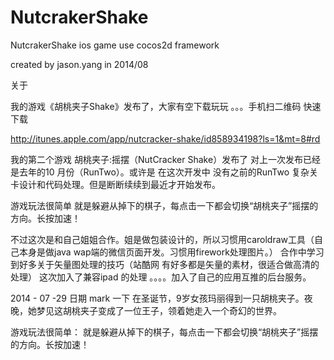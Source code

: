 # NutcrakerShake
NutcrakerShake ios game use cocos2d framework

created by jason.yang in 2014/08

关于

我的游戏《胡桃夹子Shake》发布了，大家有空下载玩玩 。。。手机扫二维码 快速下载    

http://itunes.apple.com/app/nutcracker-shake/id858934198?ls=1&mt=8#rd

我的第二个游戏 胡桃夹子:摇摆（NutCracker Shake）发布了
对上一次发布已经是去年的10 月份（RunTwo）。或许是
在这次开发中 没有之前的RunTwo 复杂关卡设计和代码处理。但是断断续续到最近才开始发布。

游戏玩法很简单 就是躲避从掉下的棋子，每点击一下都会切换“胡桃夹子”摇摆的方向。长按加速！

不过这次是和自己姐姐合作。姐是做包装设计的，所以习惯用caroldraw工具（自己本身是做java wap端的微信页面开发。习惯用firework处理图片。）
合作中学习到好多关于矢量图处理的技巧（站酷网 有好多都是矢量的素材，很适合做高清的处理）
这次加入了兼容ipad 的处理 。。。。加入了自己的应用互推的后台服务。

2014 - 07 -29 日期 mark 一下 
在圣诞节，9岁女孩玛丽得到一只胡桃夹子。夜晚，她梦见这胡桃夹子变成了一位王子，领着她走入一个奇幻的世界。 

游戏玩法很简单： 就是躲避从掉下的棋子，每点击一下都会切换“胡桃夹子”摇摆的方向。长按加速！ 